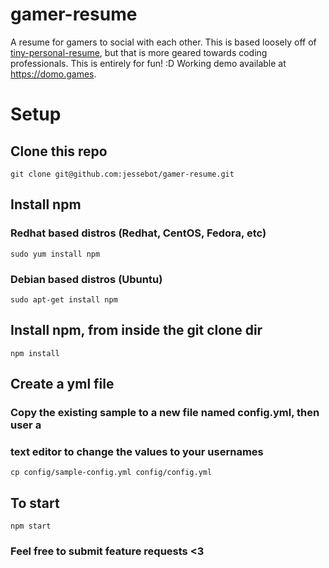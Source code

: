 # gamer-resume
A resume for gamers to social with each other. This is based loosely off of
[tiny-personal-resume](https://github.com/jessebot/tiny_personal_website), but
that is more geared towards coding professionals. This is entirely for fun! :D
Working demo available at https://domo.games.

# Setup

## Clone this repo

`git clone git@github.com:jessebot/gamer-resume.git`

## Install npm

### Redhat based distros (Redhat, CentOS, Fedora, etc)

`sudo yum install npm`

### Debian based distros (Ubuntu)

`sudo apt-get install npm`

## Install npm, from inside the git clone dir

`npm install`

## Create a yml file
### Copy the existing sample to a new file named config.yml, then user a
### text editor to change the values to your usernames

`cp config/sample-config.yml config/config.yml`

## To start

`npm start`

### Feel free to submit feature requests &lt;3
